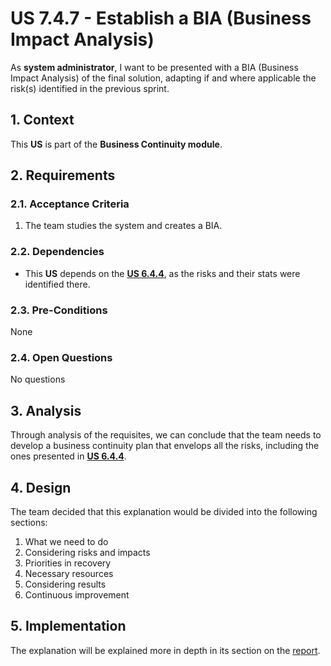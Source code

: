 # US 7.4.7 - Establish a BIA (Business Impact Analysis)

As **system administrator**, I want to be presented with a BIA (Business Impact Analysis) of the final solution, adapting if and where applicable the risk(s) identified in the previous sprint.

## 1. Context

This **US** is part of the **Business Continuity module**.

## 2. Requirements

### 2.1. Acceptance Criteria

1. The team studies the system and creates a BIA.

### 2.2. Dependencies

* This **US** depends on the [**US 6.4.4**](../../sprint-b/6-4-4/readme.md), as the risks and their stats were identified there.

### 2.3. Pre-Conditions

None

### 2.4. Open Questions

No questions

## 3. Analysis

Through analysis of the requisites, we can conclude that the team needs to develop a business continuity plan that envelops all the risks, including the ones presented in [**US 6.4.4**](../../sprint-b/6-4-4/readme.md).

## 4. Design

The team decided that this explanation would be divided into the following sections:
1. What we need to do
2. Considering risks and impacts
3. Priorities in recovery
4. Necessary resources
5. Considering results
6. Continuous improvement

## 5. Implementation

The explanation will be explained more in depth in its section on the [report](report.pdf).  
